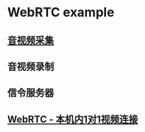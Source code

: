 # WebRTC example

## [音视频采集](audio-and-video-capture/)

## 音视频录制

## 信令服务器

## [WebRTC - 本机内1对1视频连接](local-1v1-connection/)
